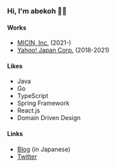### Hi, I'm abekoh 👋😝

#### Works
- [MICIN, Inc.](https://micin.jp/) (2021-)
- [Yahoo! Japan Corp.](https://about.yahoo.co.jp/en/info/) (2018-2021)

#### Likes
- Java
- Go
- TypeScript
- Spring Framework
- React.js
- Domain Driven Design

#### Links
- [Blog](https://blog.abekoh.dev/) (in Japanese)
- [Twitter](https://twitter.com/abekoh_bcky)
